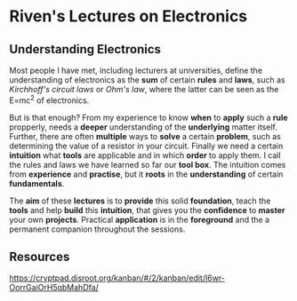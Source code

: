 # Riven's Lectures on Electronics

## Understanding Electronics
Most people I have met, including lecturers at universities, define the understanding of electronics as the **sum** of certain **rules** and **laws**, such as *Kirchhoff's circuit laws* or *Ohm's law*, where the latter can be seen as the E=mc<sup>2</sup> of electronics.

But is that enough? From my experience to know **when** to **apply** such a **rule** propperly, needs a **deeper** understanding of the **underlying** matter itself. Further, there are often **multiple** ways to **solve** a certain **problem**, such as determining the value of a resistor in your circuit. Finally we need a certain **intuition** what **tools** are applicable and in which **order** to apply them. I call the rules and laws we have learned so far our **tool box**. The intuition comes from **experience** and **practise**, but it **roots** in the **understanding** of certain **fundamentals**.

The **aim** of these **lectures** is to **provide** this solid **foundation**, teach the **tools** and help **build** this **intuition**, that gives you the **confidence** to **master** your own **projects**. Practical **application** is in the **foreground** and the a permanent companion throughout the sessions.

## Resources
https://cryptpad.disroot.org/kanban/#/2/kanban/edit/I6wr-OorrGaiOrH5qbMahDfa/
